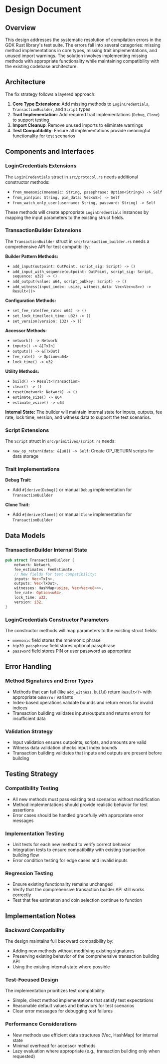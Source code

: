 # Design Document

## Overview

This design addresses the systematic resolution of compilation errors in the GDK Rust library's test suite. The errors fall into several categories: missing method implementations in core types, missing trait implementations, and unused import warnings. The solution involves implementing missing methods with appropriate functionality while maintaining compatibility with the existing codebase architecture.

## Architecture

The fix strategy follows a layered approach:

1. **Core Type Extensions**: Add missing methods to `LoginCredentials`, `TransactionBuilder`, and `Script` types
2. **Trait Implementation**: Add required trait implementations (`Debug`, `Clone`) to support testing
3. **Import Cleanup**: Remove unused imports to eliminate warnings
4. **Test Compatibility**: Ensure all implementations provide meaningful functionality for test scenarios

## Components and Interfaces

### LoginCredentials Extensions

The `LoginCredentials` struct in `src/protocol.rs` needs additional constructor methods:

- `from_mnemonic(mnemonic: String, passphrase: Option<String>) -> Self`
- `from_pin(pin: String, pin_data: Vec<u8>) -> Self` 
- `from_watch_only_user(username: String, password: String) -> Self`

These methods will create appropriate `LoginCredentials` instances by mapping the input parameters to the existing struct fields.

### TransactionBuilder Extensions

The `TransactionBuilder` struct in `src/transaction_builder.rs` needs a comprehensive API for test compatibility:

**Builder Pattern Methods:**
- `add_input(outpoint: OutPoint, script_sig: Script) -> ()`
- `add_input_with_sequence(outpoint: OutPoint, script_sig: Script, sequence: u32) -> ()`
- `add_output(value: u64, script_pubkey: Script) -> ()`
- `add_witness(input_index: usize, witness_data: Vec<Vec<u8>>) -> Result<()>`

**Configuration Methods:**
- `set_fee_rate(fee_rate: u64) -> ()`
- `set_lock_time(lock_time: u32) -> ()`
- `set_version(version: i32) -> ()`

**Accessor Methods:**
- `network() -> Network`
- `inputs() -> &[TxIn]`
- `outputs() -> &[TxOut]`
- `fee_rate() -> Option<u64>`
- `lock_time() -> u32`

**Utility Methods:**
- `build() -> Result<Transaction>`
- `clear() -> ()`
- `reset(network: Network) -> ()`
- `estimate_size() -> u64`
- `estimate_vsize() -> u64`

**Internal State:**
The builder will maintain internal state for inputs, outputs, fee rate, lock time, version, and witness data to support the test scenarios.

### Script Extensions

The `Script` struct in `src/primitives/script.rs` needs:

- `new_op_return(data: &[u8]) -> Self`: Create OP_RETURN scripts for data storage

### Trait Implementations

**Debug Trait:**
- Add `#[derive(Debug)]` or manual `Debug` implementation for `TransactionBuilder`

**Clone Trait:**
- Add `#[derive(Clone)]` or manual `Clone` implementation for `TransactionBuilder`

## Data Models

### TransactionBuilder Internal State

```rust
pub struct TransactionBuilder {
    network: Network,
    fee_estimates: FeeEstimate,
    // New fields for test compatibility:
    inputs: Vec<TxIn>,
    outputs: Vec<TxOut>,
    witnesses: HashMap<usize, Vec<Vec<u8>>>,
    fee_rate: Option<u64>,
    lock_time: u32,
    version: i32,
}
```

### LoginCredentials Constructor Parameters

The constructor methods will map parameters to the existing struct fields:
- `mnemonic` field stores the mnemonic phrase
- `bip39_passphrase` field stores optional passphrase
- `password` field stores PIN or user password as appropriate

## Error Handling

### Method Signatures and Error Types

- Methods that can fail (like `add_witness`, `build`) return `Result<T>` with appropriate `GdkError` variants
- Index-based operations validate bounds and return errors for invalid indices
- Transaction building validates inputs/outputs and returns errors for insufficient data

### Validation Strategy

- Input validation ensures outpoints, scripts, and amounts are valid
- Witness data validation checks input index bounds
- Transaction building validates that inputs and outputs are present before building

## Testing Strategy

### Compatibility Testing

- All new methods must pass existing test scenarios without modification
- Method implementations should provide realistic behavior for test assertions
- Error cases should be handled gracefully with appropriate error messages

### Implementation Testing

- Unit tests for each new method to verify correct behavior
- Integration tests to ensure compatibility with existing transaction building flow
- Error condition testing for edge cases and invalid inputs

### Regression Testing

- Ensure existing functionality remains unchanged
- Verify that the comprehensive transaction builder API still works correctly
- Test that fee estimation and coin selection continue to function

## Implementation Notes

### Backward Compatibility

The design maintains full backward compatibility by:
- Adding new methods without modifying existing signatures
- Preserving existing behavior of the comprehensive transaction building API
- Using the existing internal state where possible

### Test-Focused Design

The implementation prioritizes test compatibility:
- Simple, direct method implementations that satisfy test expectations
- Reasonable default values and behaviors for test scenarios
- Clear error messages for debugging test failures

### Performance Considerations

- New methods use efficient data structures (Vec, HashMap) for internal state
- Minimal overhead for accessor methods
- Lazy evaluation where appropriate (e.g., transaction building only when requested)